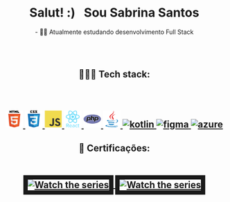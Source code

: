 <h1 align="center">Salut! :) &nbsp; Sou Sabrina Santos
</h1>

<p align="center">
- 🌱🦋 Atualmente estudando desenvolvimento Full Stack</br>
 </p>
<!-- <p align="center">
  🔭 HTML5, CSS3, Javascript, React</br>
  🔭 Java, Kotlin, MySQL
 </p> -->

</br></br>


<h2 align="center">
👩🏻‍💻 Tech stack: </br></br></br>

  <p align="center"> 
    <a href="https://www.w3.org/html/" target="_blank" rel="noreferrer"> <img src="https://raw.githubusercontent.com/devicons/devicon/master/icons/html5/html5-original-wordmark.svg" alt="html5" width="40" height="40"/> </a> <a href="https://www.w3schools.com/css/" target="_blank" rel="noreferrer"> <img src="https://raw.githubusercontent.com/devicons/devicon/master/icons/css3/css3-original-wordmark.svg" alt="css3" width="40" height="40"/> </a> <a href="https://developer.mozilla.org/en-US/docs/Web/JavaScript" target="_blank" rel="noreferrer"> <img src="https://raw.githubusercontent.com/devicons/devicon/master/icons/javascript/javascript-original.svg" alt="javascript" width="40" height="40"/> </a>  <a href="https://reactjs.org/" target="_blank" rel="noreferrer"> <img src="https://raw.githubusercontent.com/devicons/devicon/master/icons/react/react-original-wordmark.svg" alt="react" width="40" height="40"/> </a> <a href="https://www.php.net" target="_blank" rel="noreferrer"> <img src="https://raw.githubusercontent.com/devicons/devicon/master/icons/php/php-original.svg" alt="php" width="40" height="40"/> </a> <a href="https://www.java.com" target="_blank" rel="noreferrer"> <img src="https://raw.githubusercontent.com/devicons/devicon/master/icons/java/java-original.svg" alt="java" width="40" height="40"/> </a><a href="https://kotlinlang.org" target="_blank" rel="noreferrer"> <img src="https://www.vectorlogo.zone/logos/kotlinlang/kotlinlang-icon.svg" alt="kotlin" width="40" height="40"/> </a><a href="https://www.figma.com/" target="_blank" rel="noreferrer"> <img src="https://www.vectorlogo.zone/logos/figma/figma-icon.svg" alt="figma" width="40" height="40"/> </a><a href="https://azure.microsoft.com/en-in/" target="_blank" rel="noreferrer"> <img src="https://www.vectorlogo.zone/logos/microsoft_azure/microsoft_azure-icon.svg" alt="azure" width="40" height="40"/> </a>     
    </p>
</h2>  

<h2 align="center">
 📝 Certificações:</br></br></br>

<a align="center" href="https://www.credly.com/earner/earned/badge/17f6bdb3-6fd1-44b8-a7bb-c8b04a1e9acf" target="_blank">
<img align="center" src="https://images.credly.com/size/340x340/images/4136ced8-75d5-4afb-8677-40b6236e2672/azure-ai-fundamentals-600x600.png" alt="Watch the series" width="108" height="108" border="10"/>
</a>

<a align="center" href="https://www.credly.com/earner/earned/badge/8f526236-6f0d-4e12-9316-db977b18186f" target="_blank">
<img align="center" src="https://images.credly.com/size/340x340/images/70eb1e3f-d4de-4377-a062-b20fb29594ea/azure-data-fundamentals-600x600.png" alt="Watch the series" width="108" height="108" border="10"/>
</a>

</h2>


<!-- <h2 align = "center">
  
  💻 </br></br>
  
&nbsp; ![](https://github-readme-stats.vercel.app/api/top-langs/?username=sabrinadotsantos&theme=dark&hide_border=true&include_all_commits=true&count_private=true&layout=compact)

</h2>

-->
<!-- Proudly created with GPRM ( https://gprm.itsvg.in ) -->

<!---
sabrinadotsantos/sabrinadotsantos is a ✨ special ✨ repository because its `README.md` (this file) appears on your GitHub profile.
You can click the Preview link to take a look at your changes.
--->
